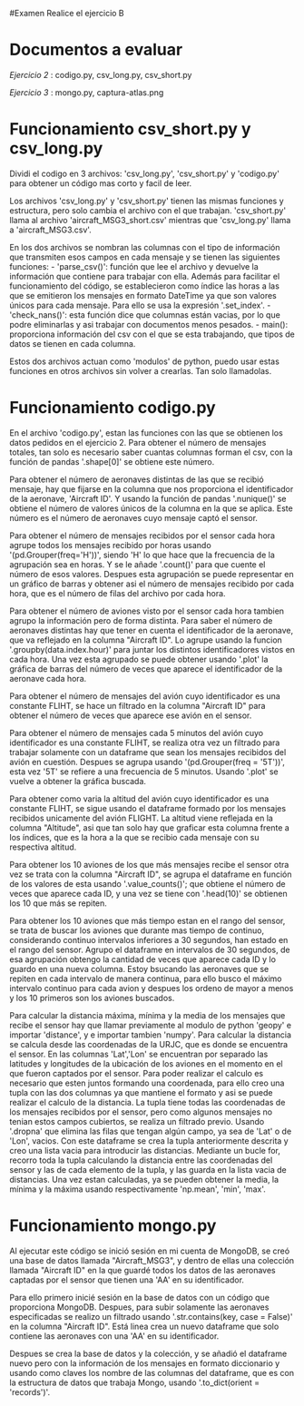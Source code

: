 #Examen
Realice el ejercicio B
# Documentos a evaluar
_Ejercicio 2_ : codigo.py, csv_long.py, csv_short.py 

_Ejercicio 3_ : mongo.py, captura-atlas.png
# Funcionamiento csv_short.py y csv_long.py
Dividi el codigo en 3 archivos: 'csv_long.py', 'csv_short.py' y 'codigo.py' para obtener un código mas corto y facil de leer.

Los archivos 'csv_long.py' y 'csv_short.py' tienen las mismas funciones y estructura, pero solo cambia el archivo con el que trabajan. 'csv_short.py' llama al archivo 'aircraft_MSG3_short.csv' mientras que 'csv_long.py' llama a 'aircraft_MSG3.csv'.

En los dos archivos se nombran las columnas con el tipo de información que transmiten esos campos en cada mensaje y se tienen las siguientes funciones:
    - 'parse_csv()': función que lee el archivo y devuelve la información que contiene para trabajar con ella. Además para facilitar el funcionamiento del código, se establecieron como índice las horas a las que se emitieron los mensajes en formato DateTime ya que son valores únicos para cada mensaje. Para ello se usa la expresión '.set_index'.
    - 'check_nans()': esta función dice que columnas están vacias, por lo que podre eliminarlas y asi trabajar con documentos menos pesados.
    - main(): proporciona información del csv con el que se esta trabajando, que tipos de datos se tienen en cada columna.
    
Estos dos archivos actuan como 'modulos' de python, puedo usar estas funciones en otros archivos sin volver a crearlas. Tan solo llamadolas.
# Funcionamiento codigo.py
En el archivo  'codigo.py', estan las funciones con las que se obtienen los datos pedidos en el ejercicio 2.
Para obtener el número de mensajes totales, tan solo es necesario saber cuantas columnas forman el csv, con la función de pandas '.shape[0]' se obtiene este número.

Para obtener el número de aeronaves distintas de las que se recibió mensaje, hay que fijarse en la columna que nos proporciona el identificador de la aeronave, 'Aircraft ID'. Y usando la función de pandas '.nunique()' se obtiene el  número de valores únicos de la columna en la que se aplica. Este número es el número de aeronaves cuyo mensaje captó el sensor.

Para obtener el número de mensajes recibidos por el sensor cada hora agrupe todos los mensajes recibido por horas usando '(pd.Grouper(freq='H'))', siendo 'H' lo que hace que la frecuencia de la agrupación sea en horas. Y se le añade '.count()' para que cuente el número de esos valores. Despues esta agrupación se puede representar en un gráfico de barras y obtener asi el número de mensajes recibido por cada hora, que es el número de filas del archivo por cada hora.

Para obtener el número de aviones visto por el sensor cada hora tambien agrupo la información pero de forma distinta. Para saber el número de aeronaves distintas hay que tener en cuenta el identificador de la aeronave, que va reflejado en la columna "Aircraft ID". Lo agrupe usando la funcion '.groupby(data.index.hour)' para juntar los distintos identificadores vistos en cada hora. Una vez esta agrupado se puede obtener usando '.plot' la gráfica de barras del número de veces que aparece el identificador de la aeronave cada hora.

Para obtener el número de mensajes del avión cuyo identificador es una constante FLIHT, se hace un filtrado en la columna "Aircraft ID" para obtener el número de veces que aparece ese avión en el sensor.

Para obtener el número de mensajes cada 5 minutos del avión cuyo identificador es una constante FLIHT, se realiza otra vez un filtrado para trabajar solamente con un dataframe que sean los mensajes recibidos del avión en cuestión. Despues se agrupa usando '(pd.Grouper(freq = '5T'))', esta vez '5T' se refiere a una frecuencia de 5 minutos. Usando '.plot' se vuelve a obtener la gráfica buscada.

Para obtener como varia la altitud del avión cuyo identificador es una constante FLIHT, se sigue usando el dataframe formado por los mensajes recibidos unicamente del avión FLIGHT. La altitud viene reflejada en la columna "Altitude", asi que tan solo hay que graficar esta columna frente a los índices, que es la hora a la que se recibio cada mensaje con su respectiva altitud.

Para obtener los 10 aviones de los que más mensajes recibe el sensor otra vez se trata con la columna "Aircraft ID", se agrupa el dataframe en función de los valores de esta usando '.value_counts()'; que obtiene el número de veces que aparece cada ID, y una vez se tiene con '.head(10)' se obtienen los 10 que más se repiten.

Para obtener los 10 aviones que más tiempo estan en el rango del sensor, se trata de buscar los aviones que durante mas tiempo de continuo, considerando continuo intervalos inferiores a 30 segundos, han estado en el rango del sensor. 
Agrupo el dataframe en intervalos de 30 segundos, de esa agrupación obtengo la cantidad de veces que aparece cada ID y lo guardo en una nueva columna. Estoy bsucando las aeronaves que se repiten en cada intervalo de manera continua, para ello busco el máximo intervalo continuo para cada avion y despues los ordeno de mayor a menos y los 10 primeros son los aviones buscados.

Para calcular la distancia máxima, mínima y la media de los mensajes que recibe el sensor hay que llamar previamente al modulo de python 'geopy' e importar 'distance', y e importar tambien 'numpy'. Para calcular la distancia se calcula desde las coordenadas de la URJC, que es donde se encuentra el sensor. En las columnas 'Lat','Lon' se encuentran por separado las latitudes y longitudes de la ubicación de los aviones en el momento en el que fueron captados por el sensor. Para poder realizar el calculo es necesario que esten juntos formando una coordenada, para ello creo una tupla con las dos columnas ya que mantiene el formato y asi se puede realizar el calculo de la distancia. La tupla tiene todas las coordenadas de los mensajes recibidos por el sensor, pero como algunos mensajes no tenian estos campos cubiertos, se realiza un filtrado previo. Usando '.dropna' que elimina las filas que tengan algún campo, ya sea de 'Lat' o de 'Lon', vacios. Con este dataframe se crea la tupla anteriormente descrita y creo una lista vacia para introducir las distancias. Mediante un bucle for, recorro toda la tupla calculando la distancia entre las coordenadas del sensor y las de cada elemento de la tupla, y las guarda en la lista vacia de distancias. Una vez estan calculadas, ya se pueden obtener la media, la mínima y la máxima usando respectivamente 'np.mean', 'min', 'max'.
# Funcionamiento mongo.py
Al ejecutar este código se inició sesión en mi cuenta de MongoDB, se creó una base de datos llamada "Aircraft_MSG3", y dentro de ellas una colección llamada "Aircraft ID" en la que guardé todos los datos de las aeronaves captadas por el sensor que tienen una 'AA' en su identificador.

Para ello primero inicié sesión en la base de datos con un código que proporciona MongoDB. Despues, para subir solamente las aeronaves especificadas se realizo un filtrado usando '.str.contains(key, case = False)' en la columna "Aircraft ID". Está linea crea un nuevo dataframe que solo contiene las aeronaves con una 'AA' en su identificador. 

Despues se crea la base de datos y la colección, y se añadió el dataframe nuevo pero con la información de los mensajes en formato diccionario y usando como claves los nombre de las columnas del dataframe, que es con la estructura de datos que trabaja Mongo, usando '.to_dict(orient = 'records')'.